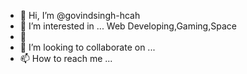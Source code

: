 - 👋 Hi, I’m @govindsingh-hcah
- 👀 I’m interested in ... Web Developing,Gaming,Space
- 🌱 
- 💞️ I’m looking to collaborate on ...
- 📫 How to reach me ...

<!---
govindsingh-hcah/govindsingh-hcah is a ✨ special ✨ repository because its `README.md` (this file) appears on your GitHub profile.
You can click the Preview link to take a look at your changes.
--->
